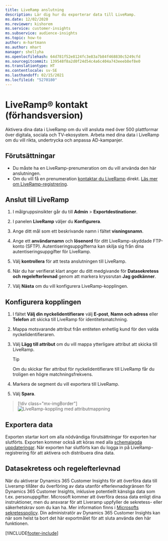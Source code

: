 ```yaml
---
title: LiveRamp anslutning
description: Lär dig hur du exporterar data till LiveRamp.
ms.date: 12/02/2020
ms.reviewer: kishorem
ms.service: customer-insights
ms.subservice: audience-insights
ms.topic: how-to
author: m-hartmann
ms.author: mhart
manager: shellyha
ms.openlocfilehash: 64d781f52e8124fc3e83a7b84f468830c5249cfd
ms.sourcegitcommit: 139548f8a2d0f24d54c4a6c404a743eeeb8ef8e0
ms.translationtype: HT
ms.contentlocale: sv-SE
ms.lasthandoff: 02/15/2021
ms.locfileid: "5270180"
---
```

# <a name="liverampreg-connector-preview"></a>LiveRamp&reg; kontakt (förhandsversion)

Aktivera dina data i LiveRamp om du vill ansluta med över 500 plattformar över digitala, sociala och TV-ekosystem. Arbeta med dina data i LiveRamp om du vill rikta, undertrycka och anpassa AD-kampanjer.

## <a name="prerequisites"></a>Förutsättningar

- Du måste ha en LiveRamp-prenumeration om du vill använda den här anslutningen.
- Om du vill få en prenumeration [kontaktar du LiveRamp](https://liveramp.com/contact/) direkt. [Läs mer om LiveRamp-registrering](https://liveramp.com/our-platform/data-onboarding/).

## <a name="connect-to-liveramp"></a>Anslut till LiveRamp

1. I målgruppsinsikter går du till **Admin** > **Exportdestinationer**.

1. I panelen **LiveRamp** väljer du **Konfigurera**.

1. Ange ditt mål som ett beskrivande namn i fältet **visningsnamn**.

1. Ange ett **användarnamn** och **lösenord** för ditt LiveRamp-skyddade FTP-konto (SFTP).
Autentiseringsuppgifterna kan skilja sig från dina autentiseringsuppgifter för LiveRamp.

1. Välj **kontrollera** för att testa anslutningen till LiveRamp.

1. När du har verifierat klart anger du ditt medgivande för **Datasekretess och regelefterlevnad** genom att markera kryssrutan **Jag godkänner**.

1. Välj **Nästa** om du vill konfigurera LiveRamp-kopplingen.

## <a name="configure-the-connector"></a>Konfigurera kopplingen

1. I fältet **Välj din nyckelidentifierare** välj **E-post**,  **Namn och adress** eller **Telefon** att skicka till LiveRamp för identitetsmatchning.

1. Mappa motsvarande attribut från entiteten enhetlig kund för den valda nyckelidentifieraren.

1. Välj **Lägg till attribut** om du vill mappa ytterligare attribut att skicka till LiveRamp.

   > [!TIP]
   > Om du skickar fler attribut för nyckelidentifierare till LiveRamp får du troligen en högre matchningsfrekvens.

1. Markera de segment du vill exportera till LiveRamp.

1. Välj **Spara**.

> [!div class="mx-imgBorder"]
> ![LiveRamp-koppling med attributmappning](media/export-liveramp-segments.png "LiveRamp-koppling med attributmappning")

## <a name="export-the-data"></a>Exportera data

Exporten startar kort om alla nödvändiga förutsättningar för exporten har slutförts. Exporten kommer också att köras med alla [schemalagda uppdateringar](system.md#schedule-tab).
När exporten har slutförts kan du logga in på LiveRamp-registrering för att aktivera och distribuera dina data.

## <a name="data-privacy-and-compliance"></a>Datasekretess och regelefterlevnad

När du aktiverar Dynamics 365 Customer Insights för att överföra data till Liveramp tillåter du överföring av data utanför efterlevnadsgränsen för Dynamics 365 Customer Insights, inklusive potentiellt känsliga data som t.ex. personuppgifter. Microsoft kommer att överföra dessa data enligt dina instruktioner, men du ansvarar för att Liveramp uppfyller de sekretess- eller säkerhetskrav som du kan ha. Mer information finns i [Microsofts sekretesspolicy](https://go.microsoft.com/fwlink/?linkid=396732).
Din administratör av Dynamics 365 Customer Insights kan när som helst ta bort det här exportmålet för att sluta använda den här funktionen.

[!INCLUDE[footer-include](../includes/footer-banner.md)]